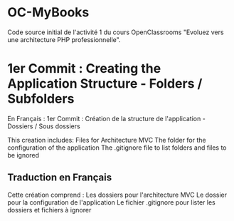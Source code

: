 # OC-MyBooks

Code source initial de l'activité 1 du cours OpenClassrooms "Evoluez vers une architecture PHP professionnelle".

# 1er Commit : Creating the Application Structure - Folders / Subfolders
En Français : 1er Commit : Création de la structure de l'application - Dossiers / Sous dossiers

This creation includes:
Files for Architecture MVC
The folder for the configuration of the application
The .gitignore file to list folders and files to be ignored

## Traduction en Français
Cette création comprend :
Les dossiers pour l'architecture MVC
Le dossier pour la configuration de l'application
Le fichier .gitignore pour lister les dossiers et fichiers à ignorer


